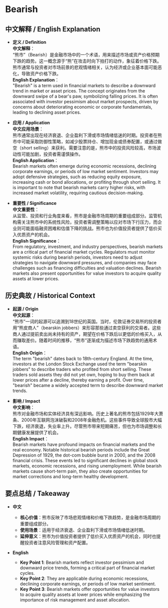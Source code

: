 # Bearish

## 中文解释 / English Explanation

* **定义 / Definition**  
  **中文解释**：  
  “熊市”（Bearish）是金融市场中的一个术语，用来描述市场或资产价格预期下跌的趋势。这一概念源于“熊”在攻击时向下拍打的动作，象征着价格下跌。熊市通常与投资者对市场前景的悲观情绪相关，认为经济或企业基本面可能恶化，导致资产价格下跌。  
  **English Explanation**：  
  "Bearish" is a term used in financial markets to describe a downward trend in market or asset prices. The concept originates from the downward swipe of a bear's paw, symbolizing falling prices. It is often associated with investor pessimism about market prospects, driven by concerns about deteriorating economic or corporate fundamentals, leading to declining asset prices.

* **应用 / Application**  
  **中文应用场景**：  
  熊市通常出现在经济衰退、企业盈利下滑或市场情绪低迷的时期。投资者在熊市中可能采取防御性策略，如减少股票持仓、增加现金或债券配置，或通过做空（short selling）来获利。需要注意的是，熊市中的投资风险较高，市场波动性可能加剧，投资者需谨慎操作。  
  **English Application**：  
  Bearish markets often emerge during economic recessions, declining corporate earnings, or periods of low market sentiment. Investors may adopt defensive strategies, such as reducing equity exposure, increasing cash or bond allocations, or profiting through short selling. It is important to note that bearish markets carry higher risks, with increased market volatility, requiring cautious decision-making.

* **重要性 / Significance**  
  **中文重要性**：  
  从监管、投资和行业角度来看，熊市是金融市场周期的重要组成部分。监管机构需关注熊市中的系统性风险，投资者需调整策略以应对市场下行压力，而企业则可能面临融资困难和估值下降的挑战。熊市也为价值投资者提供了低价买入优质资产的机会。  
  **English Significance**：  
  From regulatory, investment, and industry perspectives, bearish markets are a critical part of financial market cycles. Regulators must monitor systemic risks during bearish periods, investors need to adjust strategies to navigate downward pressures, and companies may face challenges such as financing difficulties and valuation declines. Bearish markets also present opportunities for value investors to acquire quality assets at lower prices.

## 历史典故 / Historical Context

* **起源 / Origin**  
  **中文起源**：  
  “熊市”一词的起源可以追溯到18世纪的英国。当时，伦敦证券交易所的投资者用“熊皮商人”（bearskin jobbers）来形容那些通过卖空获利的交易者。这些商人通过提前卖出尚未持有的资产，期望在价格下跌后以更低的价格买入，从而赚取差价。随着时间的推移，“熊市”逐渐成为描述市场下跌趋势的通用术语。  
  **English Origin**：  
  The term "bearish" dates back to 18th-century England. At the time, investors at the London Stock Exchange used the term "bearskin jobbers" to describe traders who profited from short selling. These traders sold assets they did not yet own, hoping to buy them back at lower prices after a decline, thereby earning a profit. Over time, "bearish" became a widely accepted term to describe downward market trends.

* **影响 / Impact**  
  **中文影响**：  
  熊市对金融市场和实体经济具有深远影响。历史上著名的熊市包括1929年大萧条、2000年互联网泡沫破裂和2008年金融危机。这些事件导致全球股市大幅下跌，经济衰退，失业率上升。尽管熊市带来短期痛苦，但也为市场调整和长期健康发展提供了机会。  
  **English Impact**：  
  Bearish markets have profound impacts on financial markets and the real economy. Notable historical bearish periods include the Great Depression of 1929, the dot-com bubble burst in 2000, and the 2008 financial crisis. These events led to significant declines in global stock markets, economic recessions, and rising unemployment. While bearish markets cause short-term pain, they also create opportunities for market corrections and long-term healthy development.

## 要点总结 / Takeaway

* **中文**  
  - **核心价值**：熊市反映了市场悲观情绪和价格下跌趋势，是金融市场周期的重要组成部分。  
  - **使用场景**：适用于经济衰退、企业盈利下滑或市场情绪低迷时期。  
  - **延伸意义**：熊市为价值投资者提供了低价买入优质资产的机会，同时也提醒投资者注意风险管理和资产配置。  

* **English**  
  - **Key Point 1**: Bearish markets reflect investor pessimism and downward price trends, forming a critical part of financial market cycles.  
  - **Key Point 2**: They are applicable during economic recessions, declining corporate earnings, or periods of low market sentiment.  
  - **Key Point 3**: Bearish markets offer opportunities for value investors to acquire quality assets at lower prices while emphasizing the importance of risk management and asset allocation.